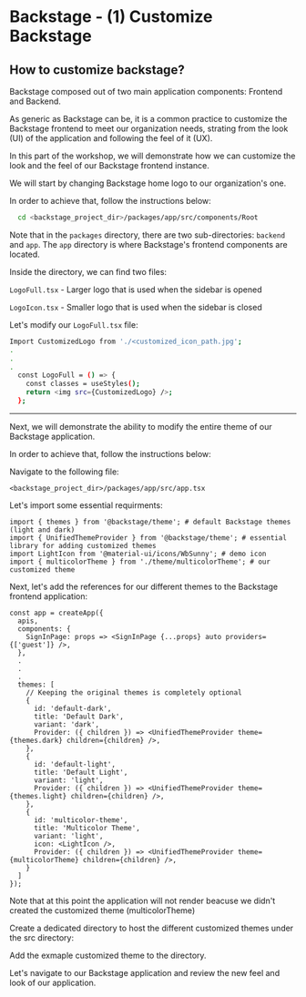 # Backstage - (1) Customize Backstage


## How to customize backstage?

Backstage composed out of two main application components: Frontend and Backend.

As generic as Backstage can be, it is a common practice to customize the Backstage frontend to meet our organization needs, strating from the look (UI) of the application and following the feel of it (UX).

In this part of the workshop, we will demonstrate how we can customize the look and the feel of our Backstage frontend instance.

We will start by changing Backstage home logo to our organization's one.

In order to achieve that, follow the instructions below:

```bash
  cd <backstage_project_dir>/packages/app/src/components/Root
```

Note that in the ```packages``` directory, there are two sub-directories: ```backend``` and ```app```.
The ```app``` directory is where Backstage's frontend components are located.

Inside the directory, we can find two files:

```LogoFull.tsx``` - Larger logo that is used when the sidebar is opened

```LogoIcon.tsx``` - Smaller logo that is used when the sidebar is closed

Let's modify our ```LogoFull.tsx``` file:

```bash
Import CustomizedLogo from './<customized_icon_path.jpg';
.
.
.
  const LogoFull = () => {
    const classes = useStyles();
    return <img src={CustomizedLogo} />;
  };
```
---

Next, we will demonstrate the ability to modify the entire theme of our Backstage application.

In order to achieve that, follow the instructions below:

Navigate to the following file:
```
<backstage_project_dir>/packages/app/src/app.tsx
```

Let's import some essential requirments:

```
import { themes } from '@backstage/theme'; # default Backstage themes (light and dark)
import { UnifiedThemeProvider } from '@backstage/theme'; # essential library for adding customized themes
import LightIcon from '@material-ui/icons/WbSunny'; # demo icon 
import { multicolorTheme } from './theme/multicolorTheme'; # our customized theme
```

Next, let's add the references for our different themes to the Backstage frontend application:

```
const app = createApp({
  apis,
  components: {
    SignInPage: props => <SignInPage {...props} auto providers={['guest']} />,
  },
  .
  .
  .
  themes: [
    // Keeping the original themes is completely optional
    {
      id: 'default-dark',
      title: 'Default Dark',
      variant: 'dark',
      Provider: ({ children }) => <UnifiedThemeProvider theme={themes.dark} children={children} />,
    },
    {
      id: 'default-light',
      title: 'Default Light',
      variant: 'light',
      Provider: ({ children }) => <UnifiedThemeProvider theme={themes.light} children={children} />,
    },
    {
      id: 'multicolor-theme',
      title: 'Multicolor Theme',
      variant: 'light',
      icon: <LightIcon />,
      Provider: ({ children }) => <UnifiedThemeProvider theme={multicolorTheme} children={children} />,
    }
  ]
});
```

Note that at this point the application will not render beacuse we didn't created the customized theme (multicolorTheme)

Create a dedicated directory to host the different customized themes under the src directory:

Add the exmaple customized theme to the directory. 

Let's navigate to our Backstage application and review the new feel and look of our application.
